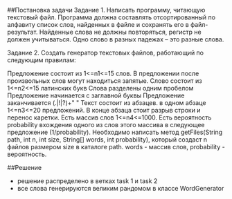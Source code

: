 ##Постановка задачи
Задание 1. Написать программу, читающую текстовый файл. Программа должна составлять отсортированный по алфавиту список слов, найденных в файле и сохранять его в файл-результат. Найденные слова не должны повторяться, регистр не должен учитываться. Одно слово в разных падежах – это разные слова.


Задание 2. Создать генератор текстовых файлов, работающий по следующим правилам:

Предложение состоит из 1<=n1<=15 слов. В предложении после произвольных слов могут находиться запятые.
Слово состоит из 1<=n2<=15 латинских букв
Слова разделены одним пробелом
Предложение начинается с заглавной буквы
Предложение заканчивается (.|!|?)+" "
Текст состоит из абзацев. в одном абзаце 1<=n3<=20 предложений. В конце абзаца стоит разрыв строки и перенос каретки.
Есть массив слов 1<=n4<=1000. Есть вероятность probability вхождения одного из слов этого массива в следующее предложение (1/probability).
Необходимо написать метод getFiles(String path, int n, int size, String[] words, int probability), который создаст n файлов размером size в каталоге path. words - массив слов, probability - вероятность.

##Решение
- решение распределено в ветках task 1 и task 2
- все слова генерируются великим рандомом в классе WordGenerator